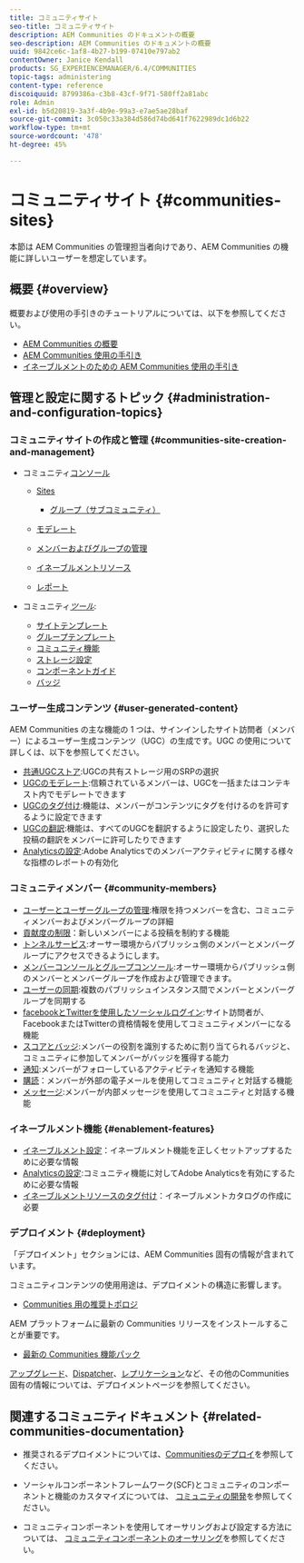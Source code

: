 ```yaml
---
title: コミュニティサイト
seo-title: コミュニティサイト
description: AEM Communities のドキュメントの概要
seo-description: AEM Communities のドキュメントの概要
uuid: 9842ce6c-1af8-4b27-b199-07410e797ab2
contentOwner: Janice Kendall
products: SG_EXPERIENCEMANAGER/6.4/COMMUNITIES
topic-tags: administering
content-type: reference
discoiquuid: 8799386a-c3b8-43cf-9f71-580ff2a81abc
role: Admin
exl-id: b5d20819-3a3f-4b9e-99a3-e7ae5ae28baf
source-git-commit: 3c050c33a384d586d74bd641f7622989dc1d6b22
workflow-type: tm+mt
source-wordcount: '478'
ht-degree: 45%

---
```


# コミュニティサイト {#communities-sites}

本節は AEM Communities の管理担当者向けであり、AEM Communities の機能に詳しいユーザーを想定しています。

## 概要 {#overview}

概要および使用の手引きのチュートリアルについては、以下を参照してください。

* [AEM Communities の概要](overview.md)
* [AEM Communities 使用の手引き](getting-started.md)
* [イネーブルメントのための AEM Communities 使用の手引き](getting-started-enablement.md)

## 管理と設定に関するトピック {#administration-and-configuration-topics}

### コミュニティサイトの作成と管理 {#communities-site-creation-and-management}

* コミュニティ[コンソール](consoles.md)

   * [Sites](sites-console.md)

      * [グループ（サブコミュニティ）](groups.md)
   * [モデレート](moderation.md)
   * [メンバーおよびグループの管理](members.md)
   * [イネーブルメントリソース](resources.md)
   * [レポート](reports.md)


* コミュニティ&#x200B;[*ツール*](tools.md):

   * [サイトテンプレート](sites.md)
   * [グループテンプレート](tools-groups.md)
   * [コミュニティ機能](functions.md)
   * [ストレージ設定](srp-config.md)
   * [コンポーネントガイド](components-guide.md)
   * [バッジ](badges.md)


### ユーザー生成コンテンツ {#user-generated-content}

AEM Communities の主な機能の 1 つは、サインインしたサイト訪問者（メンバー）によるユーザー生成コンテンツ（UGC）の生成です。UGC の使用について詳しくは、以下を参照してください。

* [共通UGCストア](working-with-srp.md):UGCの共有ストレージ用のSRPの選択
* [UGCのモデレート](moderate-ugc.md):信頼されているメンバーは、UGCを一括またはコンテキスト内でモデレートできます
* [UGCのタグ付け](tag-ugc.md):機能は、メンバーがコンテンツにタグを付けるのを許可するように設定できます
* [UGCの翻訳](translate-ugc.md):機能は、すべてのUGCを翻訳するように設定したり、選択した投稿の翻訳をメンバーに許可したりできます
* [Analyticsの設定](analytics.md):Adobe Analyticsでのメンバーアクティビティに関する様々な指標のレポートの有効化

### コミュニティメンバー {#community-members}

* [ユーザーとユーザーグループの管理](users.md):権限を持つメンバーを含む、コミュニティメンバーおよびメンバーグループの詳細
* [貢献度の制限](limits.md)：新しいメンバーによる投稿を制約する機能
* [トンネルサービス](deploy-communities.md#tunnel-service-on-author):オーサー環境からパブリッシュ側のメンバーとメンバーグループにアクセスできるようにします。
* [メンバーコンソールとグループコンソール](members.md):オーサー環境からパブリッシュ側のメンバーとメンバーグループを作成および管理できます。
* [ユーザーの同期](sync.md):複数のパブリッシュインスタンス間でメンバーとメンバーグループを同期する
* [facebookとTwitterを使用したソーシャルログイン](social-login.md):サイト訪問者が、FacebookまたはTwitterの資格情報を使用してコミュニティメンバーになる機能
* [スコアとバッジ](implementing-scoring.md):メンバーの役割を識別するために割り当てられるバッジと、コミュニティに参加してメンバーがバッジを獲得する能力
* [通知](notifications.md):メンバーがフォローしているアクティビティを通知する機能
* [購読](subscriptions.md)：メンバーが外部の電子メールを使用してコミュニティと対話する機能
* [メッセージ](messaging.md):メンバーが内部メッセージを使用してコミュニティと対話する機能

### イネーブルメント機能 {#enablement-features}

* [イネーブルメント設定](enablement.md)：イネーブルメント機能を正しくセットアップするために必要な情報
* [Analyticsの設定](analytics.md):コミュニティ機能に対してAdobe Analyticsを有効にするために必要な情報
* [イネーブルメントリソースのタグ付け](tag-resources.md)：イネーブルメントカタログの作成に必要

### デプロイメント {#deployment}

「デプロイメント」セクションには、AEM Communities 固有の情報が含まれています。

コミュニティコンテンツの使用用途は、デプロイメントの構造に影響します。

* [Communities 用の推奨トポロジ](topologies.md)

AEM プラットフォームに最新の Communities リリースをインストールすることが重要です。

* [最新の Communities 機能パック](deploy-communities.md#latestfeaturepack)

[アップグレード](upgrade.md)、[Dispatcher](dispatcher.md)、[レプリケーション](deploy-communities.md#replication-agents-on-author)など、その他のCommunities固有の情報については、デプロイメントページを参照してください。

## 関連するコミュニティドキュメント {#related-communities-documentation}

* 推奨されるデプロイメントについては、[Communitiesのデプロイ](deploy-communities.md)を参照してください。

* ソーシャルコンポーネントフレームワーク(SCF)とコミュニティのコンポーネントと機能のカスタマイズについては、 [コミュニティの開発](communities.md)を参照してください。

* コミュニティコンポーネントを使用してオーサリングおよび設定する方法については、 [コミュニティコンポーネントのオーサリング](author-communities.md)を参照してください。
